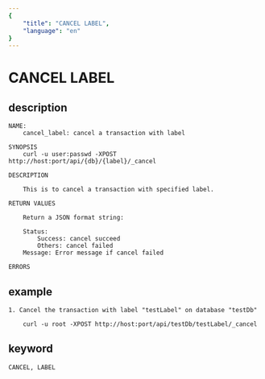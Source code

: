 ```yaml
---
{
    "title": "CANCEL LABEL",
    "language": "en"
}
---
```


<!-- 
Licensed to the Apache Software Foundation (ASF) under one
or more contributor license agreements.  See the NOTICE file
distributed with this work for additional information
regarding copyright ownership.  The ASF licenses this file
to you under the Apache License, Version 2.0 (the
"License"); you may not use this file except in compliance
with the License.  You may obtain a copy of the License at

  http://www.apache.org/licenses/LICENSE-2.0

Unless required by applicable law or agreed to in writing,
software distributed under the License is distributed on an
"AS IS" BASIS, WITHOUT WARRANTIES OR CONDITIONS OF ANY
KIND, either express or implied.  See the License for the
specific language governing permissions and limitations
under the License.
-->

# CANCEL LABEL
## description
    NAME:
        cancel_label: cancel a transaction with label
        
    SYNOPSIS
        curl -u user:passwd -XPOST http://host:port/api/{db}/{label}/_cancel

    DESCRIPTION

        This is to cancel a transaction with specified label.

    RETURN VALUES

        Return a JSON format string:

        Status: 
            Success: cancel succeed
            Others: cancel failed
        Message: Error message if cancel failed
           
    ERRORS
    
## example

    1. Cancel the transaction with label "testLabel" on database "testDb"

        curl -u root -XPOST http://host:port/api/testDb/testLabel/_cancel
 
## keyword

    CANCEL, LABEL






